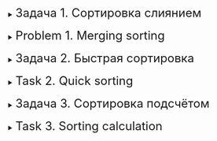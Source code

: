 <details>
<summary><font size="+2">Задача 1. Сортировка слиянием</font></summary><br>

Нужно написать функцию с сигнатурой `void merge_sort(int* arr, int size)`, которая принимает на вход массив целых чисел и его размер. Функция должна отсортировать полученный массив методом слияния.

Затем нужно протестировать написанную функцию. Для проверки используйте массивы:
- `3 43 38 29 18 72 57 61 2 33`;
- `88 91 87 59 53 49 29 16 4 27 28 89 2 25 74`;
- `24 66 20 79 30 16 19 62 94 59 0 7 59 90 84 60 95 62`.

Выведите на экран массив до и после сортировки.

<details>
<summary><font size="+1">Пример работы программы</font></summary>

```
Исходный массив: 3 43 38 29 18 72 57 61 2 33
Отсортированный массив: 2 3 18 29 33 38 43 57 61 72
```

```
Исходный массив: 88 91 87 59 53 49 29 16 4 27 28 89 2 25 74
Отсортированный массив: 2 4 16 25 27 28 29 49 53 59 74 87 88 89 91
```

```
Исходный массив: 24 66 20 79 30 16 19 62 94 59 0 7 59 90 84 60 95 62
Отсортированный массив: 0 7 16 19 20 24 30 59 59 60 62 62 66 79 84 90 94 95
```
</details>
</details>
<br>


<details>
<summary><font size="+2">Problem 1. Merging sorting</font></summary><br>

You need to write a function with the signature `void merge_Sort (int* arr, int size)`, which accepts an array of integers and its size to the input. The function should sort the resulting array by the merger.

Then you need to test the written function. To check, use arrays:
- `3 43 38 29 18 72 57 61 2 33`;
- `88 91 87 59 53 49 29 16 4 27 28 89 2 25 74`;
- `24 66 20 79 30 16 19 62 94 59 0 7 59 90 84 60 95 62`.

Bring the array to the screen before and after sorting.

<details>
<summary><font size="+1">Example of how the program works</font></summary>

```
The source array: 3 43 38 29 18 72 57 61 2 33
Sorted array: 2 3 18 29 33 38 43 57 61 72
```

```
The source array: 88 91 87 59 53 49 29 16 4 27 28 89 2 25 74
Sorted array: 2 4 16 25 27 28 29 49 53 59 74 87 88 89 91
```

```
Source: 24 66 20 79 30 16 19 62 94 59 0 7 59 90 84 60 95 62
Sorted array: 0 7 16 19 20 24 30 59 59 60 62 66 66 79 84 90 94 95 95
```
</details>
</details>
<br>


<details>
<summary><font size="+2">Задача 2. Быстрая сортировка</font></summary><br>

Нужно написать функцию с сигнатурой `void quick_sort(int* arr, int size)`, которая принимает на вход массив целых чисел и его размер. Функция должна отсортировать полученный массив методом «быстрая сортировка».

Затем нужно протестировать написанную функцию. Для проверки используйте массивы:
- `3 43 38 29 18 72 57 61 2 33`;
- `88 91 87 59 53 49 29 16 4 27 28 89 2 25 74`;
- `24 66 20 79 30 16 19 62 94 59 0 7 59 90 84 60 95 62`.

Выведите на экран массив до и после сортировки.

<details>
<summary><font size="+1">Пример работы программы</font></summary>

```
Исходный массив: 3 43 38 29 18 72 57 61 2 33
Отсортированный массив: 2 3 18 29 33 38 43 57 61 72
```

```
Исходный массив: 88 91 87 59 53 49 29 16 4 27 28 89 2 25 74
Отсортированный массив: 2 4 16 25 27 28 29 49 53 59 74 87 88 89 91
```

```
Исходный массив: 24 66 20 79 30 16 19 62 94 59 0 7 59 90 84 60 95 62
Отсортированный массив: 0 7 16 19 20 24 30 59 59 60 62 62 66 79 84 90 94 95
```
</details>
</details>
<br>


<details>
<summary><font size="+2">Task 2. Quick sorting</font></summary><br>

You need to write a function with the signature `void quick_Sort (int* arr, int size)`, which accepts an array of integers and its size to the entrance. The function should sort the resulting array method “Fast sorting”.

Then you need to test the written function. To check, use arrays:
- `3 43 38 29 18 72 57 61 2 33`;
- `88 91 87 59 53 49 29 16 4 27 28 89 2 25 74`;
- `24 66 20 79 30 16 19 62 94 59 0 7 59 90 84 60 95 62`.

Bring the array to the screen before and after sorting.

<details>
<summary><font size="+1">Example of how the program works</font></summary>

```
The source array: 3 43 38 29 18 72 57 61 2 33
Sorted array: 2 3 18 29 33 38 43 57 61 72
```

```
The source array: 88 91 87 59 53 49 29 16 4 27 28 89 2 25 74
Sorted array: 2 4 16 25 27 28 29 49 53 59 74 87 88 89 91
```

```
Source: 24 66 20 79 30 16 19 62 94 59 0 7 59 90 84 60 95 62
Sorted array: 0 7 16 19 20 24 30 59 59 60 62 66 66 79 84 90 94 95 95
```
</details>
</details>
<br>


<details>
<summary><font size="+2">Задача 3. Сортировка подсчётом</font></summary><br>

Нужно написать функцию с сигнатурой `void count_sort(int* arr, int size)`, которая принимает на вход массив целых чисел и его размер. Функция должна отсортировать полученный массив методом «сортировка подсчётом».

Известно, что массив, который необходимо отсортировать, состоит из целых чисел не меньше 10 и не больше 24.

После написания функции нужно её протестировать. Для проверки используйте массивы:
- `19 14 22 22 17 22 13 21 20 24 18 10 17 16 17 20 22 11 20 16 14 13 10 22 18 14 16 24 19 17`;
- `16 17 14 20 22 20 17 22 16 19 23 24 20 22 21 18 14 16 17 21 10 11 19 23 11 11 17 17 11 21 17 11 17 16 12 11 16 22 23 16`;
- `21 15 19 18 23 12 18 18 19 23 12 20 15 22 21 18 19 20 12 16 20 14 17 13 10 23 19 14 10 22 19 12 24 23 22 15 13 22 18 18 11 23 24 17 10`.

Выведите на экран массив до и после сортировки.

<details>
<summary><font size="+1">Пример работы программы</font></summary>

```
Исходный массив: 19 14 22 22 17 22 13 21 20 24 18 10 17 16 17 20 22 11 20 16 14 13 10 22 18 14 16 24 19 17
Отсортированный массив: 10 10 11 13 13 14 14 14 16 16 16 17 17 17 17 18 18 19 19 20 20 20 21 22 22 22 22 22 24 24
```

```
Исходный массив: 16 17 14 20 22 20 17 22 16 19 23 24 20 22 21 18 14 16 17 21 10 11 19 23 11 11 17 17 11 21 17 11 17 16 12 11 16 22 23 16
Отсортированный массив: 10 11 11 11 11 11 11 12 14 14 16 16 16 16 16 16 17 17 17 17 17 17 17 18 19 19 20 20 20 21 21 21 22 22 22 22 23 23 23 24
```

```
Исходный массив: 21 15 19 18 23 12 18 18 19 23 12 20 15 22 21 18 19 20 12 16 20 14 17 13 10 23 19 14 10 22 19 12 24 23 22 15 13 22 18 18 11 23 24 17 10
Отсортированный массив: 10 10 10 11 12 12 12 12 13 13 14 14 15 15 15 16 17 17 18 18 18 18 18 18 19 19 19 19 19 20 20 20 21 21 22 22 22 22 23 23 23 23 23 24 24
```
</details>
</details>
<br>


<details>
<summary><font size="+2">Task 3. Sorting calculation</font></summary><br>

You need to write a function with the signature `VOID Count_Sort (Int* Arr, Int Size)`, which accepts an array of integers and its size to the input. The function should sort the resulting array by the “sorting calculation” method.

It is known that the array that must be sorted consists of entire numbers at least 10 and no more than 24.

After writing the function, you need to test it. To check, use arrays:
- `19 14 22 22 17 22 13 21 20 24 18 10 17 16 17 20 22 11 20 16 14 13 10 22 18 14 16 24 19 17`;
- `16 17 14 20 22 20 17 22 16 19 23 24 20 22 21 18 14 16 17 21 10 11 19 23 11 11 17 17 11 21 17 11 17 16 12 11 16 22 23 16`;
- `21 15 19 18 23 12 18 18 19 23 12 20 15 22 21 18 19 20 12 16 20 14 17 13 10 23 19 14 10 22 19 12 24 23 22 15 13 22 18 18 11 23 24 17 10`.

Bring the array to the screen before and after sorting.

<details>
<summary><font size="+1">Example of how the program works</font></summary>

```
The source array: 19 14 22 22 17 22 13 21 20 24 18 10 17 16 17 20 22 11 20 16 14 13 10 22 18 14 16 24 19 17
Sorted array: 10 10 11 13 13 14 14 14 16 16 16 17 17 17 17 18 18 19 19 20 20 20 21 22 22 22 22 22 24 24
```

```
The original array: 16 17 14 20 22 20 17 22 16 19 23 24 20 22 21 18 14 16 17 21 10 11 19 23 11 11 17 17 11 21 17 11 17 16 12 11 16 22 23 16
Sorted array: 10 11 11 11 11 11 11 12 14 14 16 16 16 16 16 16 17 17 17 17 17 17 17 18 19 19 20 20 20 21 21 21 22 22 22 22 23 23 23 24
```

```
The initial array: 21 15 19 18 23 12 18 18 19 23 12 20 15 22 21 18 19 20 12 16 20 14 17 13 10 23 19 14 10 22 19 12 24 23 22 15 13 22 18 18 11 23 24 17 10
Sorted array: 10 10 10 11 12 12 12 12 13 13 14 14 15 15 15 16 17 17 18 18 18 18 18 18 19 19 19 19 19 20 20 20 21 21 22 22 22 22 23 23 23 23 23 24 24
```
</details>
</details>
<br>

